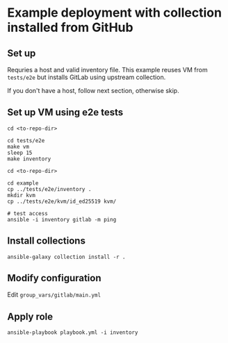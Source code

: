 # Example deployment with collection installed from GitHub

## Set up

Requries a host and valid inventory file. This example reuses VM from `tests/e2e` but installs GitLab using upstream collection.

If you don't have a host, follow next section, otherwise skip.

## Set up VM using e2e tests

```
cd <to-repo-dir>

cd tests/e2e
make vm
sleep 15
make inventory

cd <to-repo-dir>

cd example
cp ../tests/e2e/inventory .
mkdir kvm
cp ../tests/e2e/kvm/id_ed25519 kvm/

# test access
ansible -i inventory gitlab -m ping
```

## Install collections

```
ansible-galaxy collection install -r .
```

## Modify configuration

Edit `group_vars/gitlab/main.yml`

## Apply role

```
ansible-playbook playbook.yml -i inventory
```
